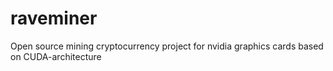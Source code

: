 # raveminer
Open source mining cryptocurrency project for nvidia graphics cards based on CUDA-architecture
